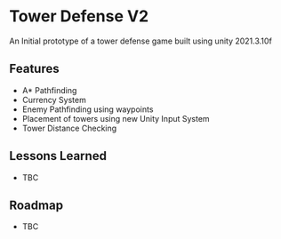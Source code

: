 
# Tower Defense V2

An Initial prototype of a tower defense game built using unity 2021.3.10f


## Features

- A* Pathfinding 
- Currency System
- Enemy Pathfinding using waypoints
- Placement of towers using new Unity Input System
- Tower Distance Checking


## Lessons Learned

- TBC

## Roadmap

- TBC




